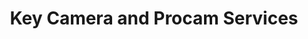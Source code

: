 ---
title: "Key Camera and Procam Services"
url: /longmont/key-camera-and-procam-services/
shop: camera
---